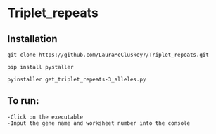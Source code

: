 # Triplet_repeats

## Installation

```
git clone https://github.com/LauraMcCluskey7/Triplet_repeats.git 

```

```
pip install pystaller
```

```
pyinstaller get_triplet_repeats-3_alleles.py

```


## To run:


```
-Click on the executable 
-Input the gene name and worksheet number into the console

```
